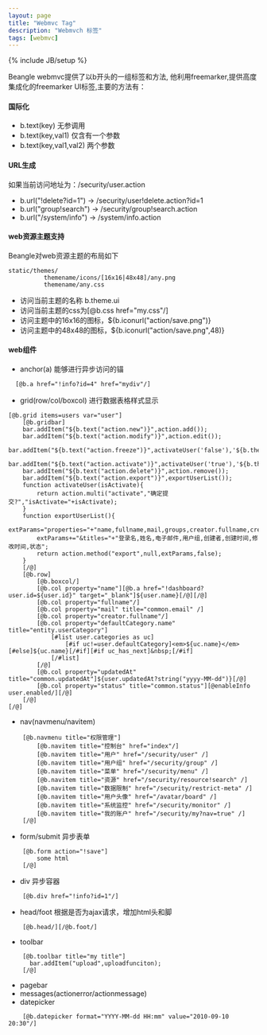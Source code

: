 ```yaml
---
layout: page
title: "Webmvc Tag"
description: "Webmvch 标签"
tags: [webmvc]
---
```

{% include JB/setup %}

Beangle webmvc提供了以b开头的一组标签和方法, 他利用freemarker,提供高度集成化的freemarker UI标签,主要的方法有：

#### 国际化
* b.text(key) 无参调用
* b.text(key,val1) 仅含有一个参数
* b.text(key,val1,val2) 两个参数

#### URL生成
如果当前访问地址为：/security/user.action

* b.url("!delete?id=1") -> /security/user!delete.action?id=1
* b.url("group!search") -> /security/group!search.action
* b.url("/system/info") -> /system/info.action

#### web资源主题支持
Beangle对web资源主题的布局如下
~~~
static/themes/
          themename/icons/[16x16|48x48]/any.png
          themename/any.css
~~~

* 访问当前主题的名称 b.theme.ui
* 访问当前主题的css为[@b.css href="my.css"/]
* 访问主题中的16x16的图标，${b.iconurl("action/save.png")}
* 访问主题中的48x48的图标，${b.iconurl("action/save.png",48)}

#### web组件

* anchor(a) 能够进行异步访问的锚
~~~html
  [@b.a href="!info?id=4" href="mydiv"/]
~~~

* grid(row/col/boxcol) 进行数据表格样式显示
~~~
[@b.grid items=users var="user"]
    [@b.gridbar]
    bar.addItem("${b.text("action.new")}",action.add());
    bar.addItem("${b.text("action.modify")}",action.edit());
    bar.addItem("${b.text("action.freeze")}",activateUser('false'),'${b.theme.iconurl('actions/freeze.png')}');
    bar.addItem("${b.text("action.activate")}",activateUser('true'),'${b.theme.iconurl('actions/activate.png')}');
    bar.addItem("${b.text("action.delete")}",action.remove());
    bar.addItem("${b.text("action.export")}",exportUserList());
    function activateUser(isActivate){
        return action.multi("activate","确定提交?","isActivate="+isActivate);
    }
    function exportUserList(){
        extParams="properties="+"name,fullname,mail,groups,creator.fullname,createdAt,updatedAt,status";
        extParams+="&titles="+"登录名,姓名,电子邮件,用户组,创建者,创建时间,修改时间,状态";
        return action.method("export",null,extParams,false);
    }
    [/@]
    [@b.row]
        [@b.boxcol/]
        [@b.col property="name"][@b.a href="!dashboard?user.id=${user.id}" target="_blank"]${user.name}[/@][/@]
        [@b.col property="fullname"/]
        [@b.col property="mail" title="common.email" /]
        [@b.col property="creator.fullname"/]
        [@b.col property="defaultCategory.name" title="entity.userCategory"]
            [#list user.categories as uc]
                [#if uc!=user.defaultCategory]<em>${uc.name}</em>[#else]${uc.name}[/#if][#if uc_has_next]&nbsp;[/#if]
            [/#list]
        [/@]
        [@b.col property="updatedAt" title="common.updatedAt"]${user.updatedAt?string("yyyy-MM-dd")}[/@]
        [@b.col property="status" title="common.status"][@enableInfo user.enabled/][/@]
    [/@]
[/@]
~~~

* nav(navmenu/navitem)
~~~
    [@b.navmenu title="权限管理"]
        [@b.navitem title="控制台" href="index"/]
        [@b.navitem title="用户" href="/security/user" /]
        [@b.navitem title="用户组" href="/security/group" /]
        [@b.navitem title="菜单" href="/security/menu" /]
        [@b.navitem title="资源" href="/security/resource!search" /]
        [@b.navitem title="数据限制" href="/security/restrict-meta" /]
        [@b.navitem title="用户头像" href="/avatar/board" /]
        [@b.navitem title="系统监控" href="/security/monitor" /]
        [@b.navitem title="我的账户" href="/security/my?nav=true" /]
    [/@]
~~~
* form/submit 异步表单
~~~
    [@b.form action="!save"]
        some html
    [/@]
~~~
* div 异步容器
~~~
    [@b.div href="!info?id=1"/]
~~~
* head/foot 根据是否为ajax请求，增加html头和脚
~~~
    [@b.head/][/@b.foot/]
~~~
* toolbar
~~~
    [@b.toolbar title="my title"]
      bar.addItem("upload",uploadfunciton);
    [/@]
~~~
* pagebar
* messages(actionerror/actionmessage)
* datepicker
~~~
    [@b.datepicker format="YYYY-MM-dd HH:mm" value="2010-09-10 20:30"/]
~~~
